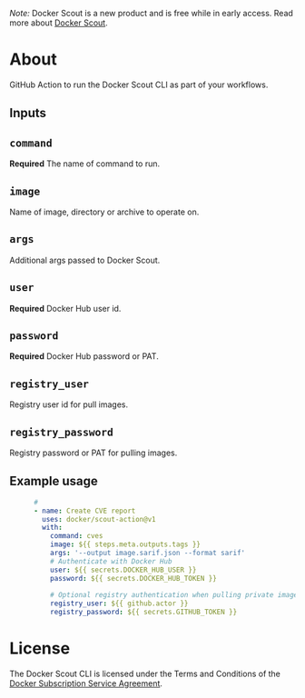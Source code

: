 _Note:_ Docker Scout is a new product and is free while in early access. Read more about [Docker Scout](https://www.docker.com/products/docker-scout?utm_source=hub&utm_content=scout-action-readme).

# About

GitHub Action to run the Docker Scout CLI as part of your workflows.

## Inputs

## `command`

**Required** The name of command to run.

## `image`

Name of image, directory or archive to operate on.

## `args`

Additional args passed to Docker Scout.

## `user`

**Required** Docker Hub user id.

## `password`

**Required** Docker Hub password or PAT.

## `registry_user`

Registry user id for pull images.

## `registry_password`

Registry password or PAT for pulling images.

## Example usage

```yaml
      # 
      - name: Create CVE report
        uses: docker/scout-action@v1
        with:
          command: cves
          image: ${{ steps.meta.outputs.tags }}
          args: '--output image.sarif.json --format sarif' 
          # Authenticate with Docker Hub
          user: ${{ secrets.DOCKER_HUB_USER }}
          password: ${{ secrets.DOCKER_HUB_TOKEN }}
          
          # Optional registry authentication when pulling private images
          registry_user: ${{ github.actor }}
          registry_password: ${{ secrets.GITHUB_TOKEN }}
```  

# License

The Docker Scout CLI is licensed under the Terms and Conditions of the [Docker Subscription Service Agreement](https://www.docker.com/legal/docker-subscription-service-agreement/).
